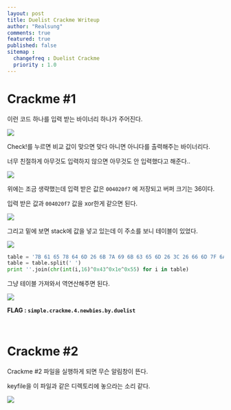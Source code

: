 ```yaml
---
layout: post
title: Duelist Crackme Writeup
author: "Realsung"
comments: true
featured: true
published: false
sitemap :
  changefreq : Duelist Crackme
  priority : 1.0
---
```


# Crackme #1

이런 코드 하나를 입력 받는 바이너리 하나가 주어진다. 

![](https://user-images.githubusercontent.com/32904385/62149533-e1d5c580-b336-11e9-817b-f34a7f252afa.png)

Check!를 누르면 비교 값이 맞으면 맞다 아니면 아니다를 출력해주는 바이너리다. 

너무 친절하게 아무것도 입력하지 않으면 아무것도 안 입력했다고 해준다..

![](https://user-images.githubusercontent.com/32904385/62149444-b18e2700-b336-11e9-8bac-a3ab159b5397.png)

위에는 조금 생략했는데 입력 받은 값은 `004020f7` 에 저장되고 버퍼 크기는 36이다. 

입력 받은 값과 `004020f7` 값을  xor한게 같으면 된다.

![](https://user-images.githubusercontent.com/32904385/62149445-b226bd80-b336-11e9-9cc3-e98b250fd0bb.png)

그리고 밑에 보면 stack에 값을 넣고 있는데 이 주소를 보니 테이블이 있었다.

![](https://user-images.githubusercontent.com/32904385/62149671-3d07b800-b337-11e9-8a8a-e279580c42b1.png)

```python
table = '7B 61 65 78 64 6D 26 6B 7A 69 6B 63 65 6D 26 3C 26 66 6D 7F 6A 61 6D 7B 26 6A 71 26 6C 7D 6D 64 61 7B 7C'
table = table.split(' ')
print ''.join(chr(int(i,16)^0x43^0x1e^0x55) for i in table)
```

그냥 테이블 가져와서 역연산해주면 된다.

![](https://user-images.githubusercontent.com/32904385/62149439-af2bcd00-b336-11e9-8ae8-c97c087c02f0.png)

**FLAG : `simple.crackme.4.newbies.by.duelist`**

<br />

# Crackme #2

Crackme #2 파일을 실행하게 되면 무슨 알림창이 뜬다. 

keyfile을 이 파일과 같은 디렉토리에 놓으라는 소리 같다.

![](https://user-images.githubusercontent.com/32904385/62151666-d0db8300-b33b-11e9-8227-5324d051b34c.png)

